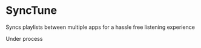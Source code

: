 # SyncTune

Syncs playlists between multiple apps for a hassle free listening experience

Under process
